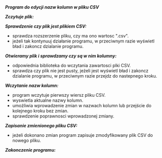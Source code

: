 ***Program do edycji nazw kolumn w pliku CSV***

***Zczytuje plik:***

***Sprawdzenie czy plik jest plikiem CSV:***
- sprawdza rozszerzenie pliku, czy ma ono wartosc ".csv".
- jeżeli tak kontynuuj działanie programu, w przeciwnym razie wyświetl bład i zakoncz dzialanie programu.

***Otwieramy plik i sprawdzamy czy są w nim kolumny:***
- odpowiednia biblioteka do wczytania zawartosci plki CSV.
- sprawdza czy plik nie jest pusty, jeżeli jest wyświetl bład i zakoncz dzialanie programu, w przeciwnym razie przejdz do nastepnego kroku.

***Wczytanie nazw kolumn:***
- program wczytuje pierwszy wiersz pliku CSV.
- wyswietla aktualne nazwy kolumn. 
- umożliwia wprowadzenie zmian w nazwach kolumn lub przejście do kolejnego kroku bez zmian.
- sprawdzenie poprawnosci wprowadzonej zmiany. 

***Zapisanie zmienionego pliku CSV:***
- jeżeli dokonano zmian program zapisuje zmodyfikowany plik CSV do nowego pliku.

***Zakonczenie programu:***
